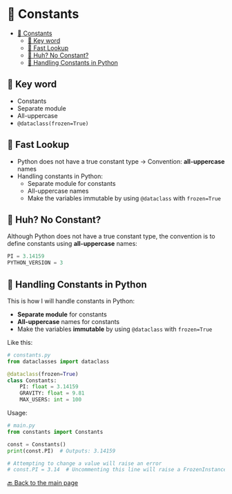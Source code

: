 # 🗿 Constants

- [🗿 Constants](#-constants)
  - [🔑 Key word](#-key-word)
  - [👀 Fast Lookup](#-fast-lookup)
  - [🤯 Huh? No Constant?](#-huh-no-constant)
  - [💆 Handling Constants in Python](#-handling-constants-in-python)

## 🔑 Key word

- Constants
- Separate module
- All-uppercase
- `@dataclass(frozen=True)`

## 👀 Fast Lookup

- Python does not have a true constant type -> Convention: **all-uppercase** names
- Handling constants in Python:
  - Separate module for constants
  - All-uppercase names
  - Make the variables immutable by using `@dataclass` with `frozen=True`

## 🤯 Huh? No Constant?

Although Python does not have a true constant type, the convention is to define constants using **all-uppercase** names:

```python
PI = 3.14159
PYTHON_VERSION = 3
```

## 💆 Handling Constants in Python

This is how I will handle constants in Python:

- **Separate module** for constants
- **All-uppercase** names for constants
- Make the variables **immutable** by using `@dataclass` with `frozen=True`

Like this:

```python
# constants.py
from dataclasses import dataclass

@dataclass(frozen=True)
class Constants:
    PI: float = 3.14159
    GRAVITY: float = 9.81
    MAX_USERS: int = 100
```

Usage:

```python
# main.py
from constants import Constants

const = Constants()
print(const.PI)  # Outputs: 3.14159

# Attempting to change a value will raise an error
# const.PI = 3.14  # Uncommenting this line will raise a FrozenInstanceError
```

[🔙 Back to the main page](./README.md)
